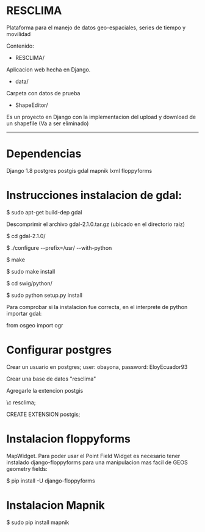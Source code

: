 # RESCLIMA

Plataforma para el manejo de datos geo-espaciales, series de tiempo y movilidad

Contenido:

- RESCLIMA/ 

Aplicacion web hecha en Django. 


- data/

Carpeta con datos de prueba


- ShapeEditor/

Es un proyecto en Django con la implementacion del upload y download de un shapefile (Va a ser eliminado)


-------------------------
# Dependencias
Django 1.8
postgres
postgis
gdal
mapnik
lxml
floppyforms

# Instrucciones instalacion de gdal:

$ sudo apt-get build-dep gdal

Descomprimir el archivo gdal-2.1.0.tar.gz (ubicado en el directorio raiz)

$ cd gdal-2.1.0/

$ ./configure  --prefix=/usr/ --with-python

$ make

$ sudo make install

$ cd swig/python/

$ sudo python setup.py install

Para comprobar si la instalacion fue correcta, en el interprete de python importar gdal:

from osgeo import ogr

# Configurar postgres

Crear un usuario en postgres; user: obayona, password: EloyEcuador93

Crear una base de datos "resclima"

Agregarle la extencion postgis

\c resclima;

CREATE EXTENSION postgis;

# Instalacion floppyforms
MapWidget. Para poder usar el Point Field Widget es necesario tener instalado django-floppyforms para una manipulacion mas facil de GEOS geometry fields:

$ pip install -U django-floppyforms

# Instalacion Mapnik

$ sudo pip install mapnik



